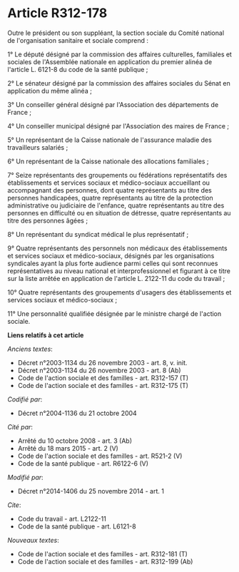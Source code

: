 # Article R312-178

Outre le président ou son suppléant, la section sociale du Comité national de l'organisation sanitaire et sociale comprend : 

1° Le député désigné par la commission des affaires culturelles, familiales et sociales de l'Assemblée nationale en
application du premier alinéa de l'article L. 6121-8 du code de la santé publique ; 

2° Le sénateur désigné par la commission des affaires sociales du Sénat en application du même alinéa ; 

3° Un conseiller général désigné par l'Association des départements de France ; 

4° Un conseiller municipal désigné par l'Association des maires de France ; 

5° Un représentant de la Caisse nationale de l'assurance maladie des travailleurs salariés ; 

6° Un représentant de la Caisse nationale des allocations familiales ; 

7° Seize représentants des groupements ou fédérations représentatifs des établissements et services sociaux et médico-sociaux
accueillant ou accompagnant des personnes, dont quatre représentants au titre des personnes handicapées, quatre représentants
au titre de la protection administrative ou judiciaire de l'enfance, quatre représentants au titre des personnes en
difficulté ou en situation de détresse, quatre représentants au titre des personnes âgées ; 

8° Un représentant du syndicat médical le plus représentatif ; 

9° Quatre représentants des personnels non médicaux des établissements et services sociaux et médico-sociaux, désignés par
les organisations syndicales ayant la plus forte audience parmi celles qui sont reconnues représentatives au niveau national
et interprofessionnel et figurant à ce titre sur la liste arrêtée en application de l'article L. 2122-11 du code du
travail ; 

10° Quatre représentants des groupements d'usagers des établissements et services sociaux et médico-sociaux ; 

11° Une personnalité qualifiée désignée par le ministre chargé de l'action sociale.

**Liens relatifs à cet article**

_Anciens textes_:

  - Décret n°2003-1134 du 26 novembre 2003 - art. 8, v. init.
  - Décret n°2003-1134 du 26 novembre 2003 - art. 8 (Ab)
  - Code de l'action sociale et des familles - art. R312-157 (T)
  - Code de l'action sociale et des familles - art. R312-175 (T)

_Codifié par_:

  - Décret n°2004-1136 du 21 octobre 2004

_Cité par_:

  - Arrêté du 10 octobre 2008 - art. 3 (Ab)
  - Arrêté du 18 mars 2015 - art. 2 (V)
  - Code de l'action sociale et des familles - art. R521-2 (V)
  - Code de la santé publique - art. R6122-6 (V)

_Modifié par_:

  - Décret n°2014-1406 du 25 novembre 2014 - art. 1

_Cite_:

  - Code du travail - art. L2122-11
  - Code de la santé publique - art. L6121-8

_Nouveaux textes_:

  - Code de l'action sociale et des familles - art. R312-181 (T)
  - Code de l'action sociale et des familles - art. R312-199 (Ab)
